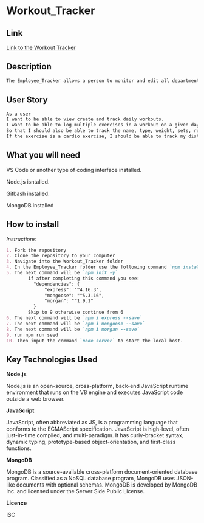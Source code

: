 # Workout_Tracker

## Link

[Link to the Workout Tracker](https://enigmatic-stream-44759.herokuapp.com/)

## Description
```md
The Employee_Tracker allows a person to monitor and edit all department and employee roles in their company.
```

## User Story 

```md
As a user
I want to be able to view create and track daily workouts.
I want to be able to log multiple exercises in a workout on a given day. 
So that I should also be able to track the name, type, weight, sets, reps, and duration of exercise. 
If the exercise is a cardio exercise, I should be able to track my distance traveled.
```

## What you will need

VS Code or another type of coding interface installed.

Node.js isntalled.

Gitbash installed.

MongoDB installed

## How to install

*Instructions*
```md
1. Fork the repository
2. Clone the repository to your computer
3. Navigate into the Workout_Tracker folder
4. In the Employee_Tracker folder use the following command `npm install`
5. The next command will be `npm init -y`
        if after completing this command you see: 
          "dependencies": {
              "express": "^4.16.3",
              "mongoose": "^5.3.16",
              "morgan": "^1.9.1"
          }
        Skip to 9 otherwise continue from 6
6. The next command will be `npm i express --save`
7. The next command will be `npm i mongoose --save`
8. The next command will be `npm i morgan --save`
9. run npm run seed
10. Then input the command `node server` to start the local host.
```

## Key Technologies Used

**Node.js**

Node.js is an open-source, cross-platform, back-end JavaScript runtime environment that runs on the V8 engine and executes JavaScript code outside a web browser.

**JavaScript**

JavaScript, often abbreviated as JS, is a programming language that conforms to the ECMAScript specification. JavaScript is high-level, often just-in-time compiled,
and multi-paradigm. It has curly-bracket syntax, dynamic typing, prototype-based object-orientation, and first-class functions.

**MongoDB**

MongoDB is a source-available cross-platform document-oriented database program. Classified as a NoSQL database program, MongoDB uses JSON-like documents with optional schemas. MongoDB is developed by MongoDB Inc. and licensed under the Server Side Public License.

**Licence**

ISC
